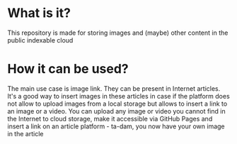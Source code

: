 # What is it?
This repository is made for storing images and (maybe) other content in the public indexable cloud

# How it can be used?
The main use case is image link. They can be present in Internet articles. It's a good way to insert images in these articles in case if the platform does not allow to upload images from a local storage but allows to insert a link to an image or a video. You can upload any image or video you cannot find in the Internet to cloud storage, make it accessible via GitHub Pages and insert a link on an article platform - ta-dam, you now have your own image in the article
